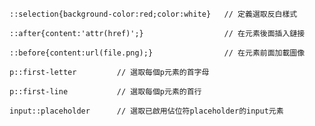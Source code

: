 ```
::selection{background-color:red;color:white}	// 定義選取反白樣式
```

```
::after{content:'attr(href)';}					// 在元素後面插入鏈接
```

```
::before{content:url(file.png);}				// 在元素前面加載圖像
```

```
p::first-letter			// 選取每個p元素的首字母
```

```
p::first-line			// 選取每個p元素的首行
```

```
input::placeholder		// 選取已啟用佔位符placeholder的input元素
```